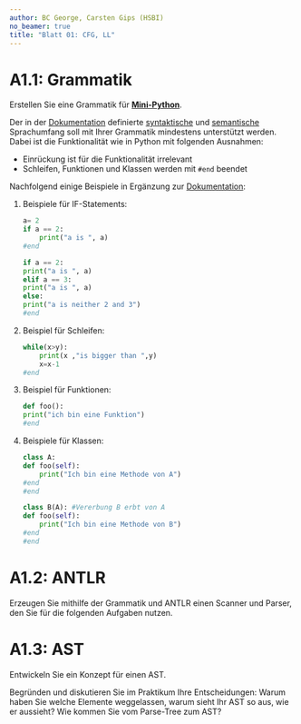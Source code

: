 ```yaml
---
author: BC George, Carsten Gips (HSBI)
no_beamer: true
title: "Blatt 01: CFG, LL"
---
```


# A1.1: Grammatik

Erstellen Sie eine Grammatik für
[**Mini-Python**](https://github.com/Compiler-CampusMinden/Mini-Python-Builder).

Der in der
[Dokumentation](https://github.com/Compiler-CampusMinden/Mini-Python-Builder/tree/master/docs)
definierte
[syntaktische](https://github.com/Compiler-CampusMinden/Mini-Python-Builder/blob/master/docs/syntax_definition.md)
und
[semantische](https://github.com/Compiler-CampusMinden/Mini-Python-Builder/blob/master/docs/semantic_definition.md)
Sprachumfang soll mit Ihrer Grammatik mindestens unterstützt werden. Dabei ist die
Funktionalität wie in Python mit folgenden Ausnahmen:

-   Einrückung ist für die Funktionalität irrelevant
-   Schleifen, Funktionen und Klassen werden mit `#end` beendet

Nachfolgend einige Beispiele in Ergänzung zur
[Dokumentation](https://github.com/Compiler-CampusMinden/Mini-Python-Builder/tree/master/docs):

1.  Beispiele für IF-Statements:

    ``` python
    a= 2
    if a == 2:
        print("a is ", a)
    #end
    ```

    ``` python
    if a == 2:
    print("a is ", a)
    elif a == 3:
    print("a is ", a)
    else:
    print("a is neither 2 and 3")
    #end
    ```

2.  Beispiel für Schleifen:

    ``` python
    while(x>y):
        print(x ,"is bigger than ",y)
        x=x-1
    #end
    ```

3.  Beispiel für Funktionen:

    ``` python
    def foo():
    print("ich bin eine Funktion")
    #end
    ```

4.  Beispiele für Klassen:

    ``` python
    class A:
    def foo(self):
        print("Ich bin eine Methode von A")
    #end
    #end
    ```

    ``` python
    class B(A): #Vererbung B erbt von A
    def foo(self):
        print("Ich bin eine Methode von B")
    #end
    #end
    ```

# A1.2: ANTLR

Erzeugen Sie mithilfe der Grammatik und ANTLR einen Scanner und Parser, den Sie für
die folgenden Aufgaben nutzen.

# A1.3: AST

Entwickeln Sie ein Konzept für einen AST.

Begründen und diskutieren Sie im Praktikum Ihre Entscheidungen: Warum haben Sie
welche Elemente weggelassen, warum sieht Ihr AST so aus, wie er aussieht? Wie kommen
Sie vom Parse-Tree zum AST?
